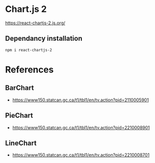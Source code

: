 # Chart.js 2
https://react-chartjs-2.js.org/

## Dependancy installation 
```
npm i react-chartjs-2
```
# References
## BarChart
- https://www150.statcan.gc.ca/t1/tbl1/en/tv.action?pid=2110005901

## PieChart
- https://www150.statcan.gc.ca/t1/tbl1/en/tv.action?pid=2210008901

## LineChart
- https://www150.statcan.gc.ca/t1/tbl1/en/tv.action?pid=2210008701
